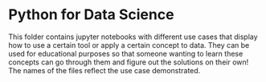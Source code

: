 # Python for Data Science

This folder contains jupyter notebooks with different use cases that display how to use a certain tool or apply a certain concept to data.
They can be used for educational purposes so that someone wanting to learn these concepts can go through them and figure out the solutions on their own!
The names of the files reflect the use case demonstrated.

